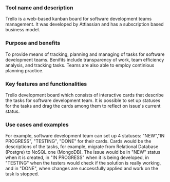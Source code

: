### Tool name and description
Trello is a web-based kanban board for software development teams management. It was developed by Attlassian and has a subscription based business model.
### Purpose and benefits
To provide means of tracking, planning and managing of tasks for software development teams. Benifits include transparency of work, team efficiency analysis, and tracking tasks. Teams are also able to employ continious planning practice.
### Key features and functionalities
Trello development board which consists of interactive cards that describe the tasks for software development team. It is possible to set up statuses for the tasks and drag the cards among them to reflect on issue's current status.
### Use cases and examples 
For example, software development team can set up 4 statuses: "NEW","IN PROGRESS", "TESTING", "DONE" for their cards. Cards would be the descriptions of the tasks, for example, migrate from Relational Database (Postgre) to NoSQL one (MongoDB). The issue would be in "NEW" status when it is created, in "IN PROGRESS" when it is being developed, in "TESTING" when the testers would check if the solution is really working, and in "DONE", when changes are successfully applied and work on the task is stopped.